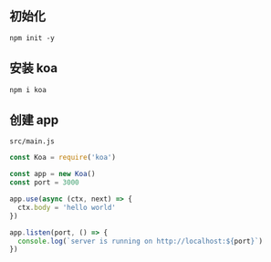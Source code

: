## 初始化

```shell
npm init -y
```

## 安装 koa

```shell
npm i koa
```

## 创建 app

`src/main.js`

```javascript
const Koa = require('koa')

const app = new Koa()
const port = 3000

app.use(async (ctx, next) => {
  ctx.body = 'hello world'
})

app.listen(port, () => {
  console.log(`server is running on http://localhost:${port}`)
})
```
